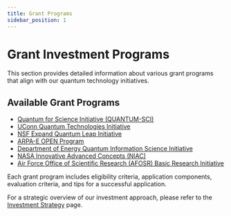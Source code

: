 ```yaml
---
title: Grant Programs
sidebar_position: 1
---
```


# Grant Investment Programs

This section provides detailed information about various grant programs that align with our quantum technology initiatives.

## Available Grant Programs

- [Quantum for Science Initiative (QUANTUM-SCI)](/azurespacegroup/docs/investment-opportunities/quantum-sci)
- [UConn Quantum Technologies Initiative](/azurespacegroup/docs/investment-opportunities/uconn-quantum)
- [NSF Expand Quantum Leap Initiative](/azurespacegroup/docs/investment-opportunities/nsf-expand)
- [ARPA-E OPEN Program](/azurespacegroup/docs/investment-opportunities/arpae-open)
- [Department of Energy Quantum Information Science Initiative](/azurespacegroup/docs/investment-opportunities/doe-quantum)
- [NASA Innovative Advanced Concepts (NIAC)](/azurespacegroup/docs/investment-opportunities/nasa-niac)
- [Air Force Office of Scientific Research (AFOSR) Basic Research Initiative](/azurespacegroup/docs/investment-opportunities/afosr-basic)

Each grant program includes eligibility criteria, application components, evaluation criteria, and tips for a successful application.

For a strategic overview of our investment approach, please refer to the [Investment Strategy](/azurespacegroup/docs/investment) page. 